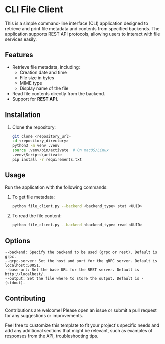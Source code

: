 # CLI File Client

This is a simple command-line interface (CLI) application designed to retrieve and print file metadata and contents from specified backends. The application supports  REST API protocols, allowing users to interact with file services easily.
## Features

- Retrieve file metadata, including:
  - Creation date and time
  - File size in bytes
  - MIME type
  - Display name of the file
- Read file contents directly from the backend.
- Support for  **REST API**.

## Installation

1. Clone the repository:
   ```bash
   git clone <repository_url>
   cd <repository_directory>
   python3 -m venv .venv
   source .venv/bin/activate  # On macOS/Linux
   .venv\Scripts\activate
   pip install -r requirements.txt

## Usage
Run the application with the following commands:

1. To get file metadata:
    ```bash
    python file_client.py --backend <backend_type> stat <UUID>

2. To read the file content:
    ```bash
    python file_client.py --backend <backend_type> read <UUID>

## Options
    --backend: Specify the backend to be used (grpc or rest). Default is grpc.
    --grpc-server: Set the host and port for the gRPC server. Default is localhost:50051.
    --base-url: Set the base URL for the REST server. Default is http://localhost/.
    --output: Set the file where to store the output. Default is - (stdout).

## Contributing
Contributions are welcome! Please open an issue or submit a pull request for any suggestions or improvements.

Feel free to customize this template to fit your project's specific needs and add any additional sections that might be relevant, such as examples of responses from the API, troubleshooting tips.